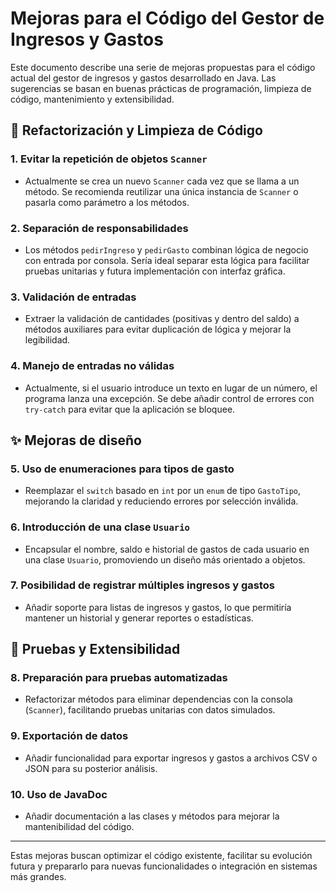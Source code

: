 # Mejoras para el Código del Gestor de Ingresos y Gastos

Este documento describe una serie de mejoras propuestas para el código actual del gestor de ingresos y gastos desarrollado en Java. Las sugerencias se basan en buenas prácticas de programación, limpieza de código, mantenimiento y extensibilidad.

## 🧹 Refactorización y Limpieza de Código

### 1. Evitar la repetición de objetos `Scanner`
- Actualmente se crea un nuevo `Scanner` cada vez que se llama a un método. Se recomienda reutilizar una única instancia de `Scanner` o pasarla como parámetro a los métodos.

### 2. Separación de responsabilidades
- Los métodos `pedirIngreso` y `pedirGasto` combinan lógica de negocio con entrada por consola. Sería ideal separar esta lógica para facilitar pruebas unitarias y futura implementación con interfaz gráfica.

### 3. Validación de entradas
- Extraer la validación de cantidades (positivas y dentro del saldo) a métodos auxiliares para evitar duplicación de lógica y mejorar la legibilidad.

### 4. Manejo de entradas no válidas
- Actualmente, si el usuario introduce un texto en lugar de un número, el programa lanza una excepción. Se debe añadir control de errores con `try-catch` para evitar que la aplicación se bloquee.

## ✨ Mejoras de diseño

### 5. Uso de enumeraciones para tipos de gasto
- Reemplazar el `switch` basado en `int` por un `enum` de tipo `GastoTipo`, mejorando la claridad y reduciendo errores por selección inválida.

### 6. Introducción de una clase `Usuario`
- Encapsular el nombre, saldo e historial de gastos de cada usuario en una clase `Usuario`, promoviendo un diseño más orientado a objetos.

### 7. Posibilidad de registrar múltiples ingresos y gastos
- Añadir soporte para listas de ingresos y gastos, lo que permitiría mantener un historial y generar reportes o estadísticas.

## 🧪 Pruebas y Extensibilidad

### 8. Preparación para pruebas automatizadas
- Refactorizar métodos para eliminar dependencias con la consola (`Scanner`), facilitando pruebas unitarias con datos simulados.

### 9. Exportación de datos
- Añadir funcionalidad para exportar ingresos y gastos a archivos CSV o JSON para su posterior análisis.

### 10. Uso de JavaDoc
- Añadir documentación a las clases y métodos para mejorar la mantenibilidad del código.

---

Estas mejoras buscan optimizar el código existente, facilitar su evolución futura y prepararlo para nuevas funcionalidades o integración en sistemas más grandes.

